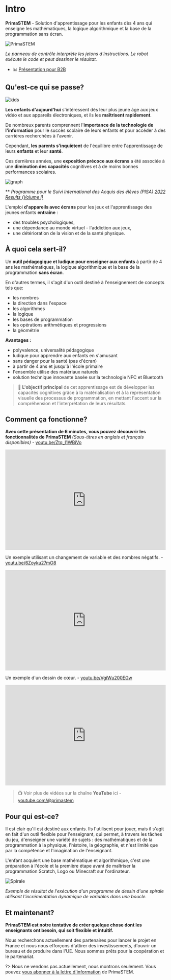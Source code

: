 # Intro

**PrimaSTEM** - Solution d'apprentissage pour les enfants dès 4 ans qui enseigne les mathématiques, la logique algorithmique et la base de la programmation sans écran.

![PrimaSTEM](images/main.jpeg)

*Le panneau de contrôle interprète les jetons d'instructions. Le robot exécute le code et peut dessiner le résultat.*

- 📊 [Présentation pour B2B](https://pitch.com/v/primastem_b2b_fr-w5yrm2)

## Qu'est-ce qui se passe?

![kids](images/kids.png)

**Les enfants d'aujourd'hui** s'intéressent dès leur plus jeune âge aux jeux vidéo et aux appareils électroniques, et ils les **maîtrisent rapidement**.

De nombreux parents comprennent l'**importance de la technologie de l'information** pour le succès scolaire de leurs enfants et pour accéder à des carrières recherchées à l'avenir.

Cependant, **les parents s'inquiètent** de l'équilibre entre l'apprentissage de leurs **enfants** et leur **santé**.

Ces dernières années, une **exposition précoce aux écrans** a été associée à une **diminution des capacités** cognitives et à de moins bonnes performances scolaires.

![graph](images/graph.jpg)

** *Programme pour le Suivi International des Acquis des élèves (PISA) [2022 Results (Volume I)](https://www.oecd-ilibrary.org/education/pisa-2022-results-volume-i_53f23881-en)*

L'emploi **d'appareils avec écrans** pour les jeux et l'apprentissage des jeunes enfants **entraîne** :

- des troubles psychologiques,
- une dépendance au monde virtuel - l'addiction aux jeux,
- une détérioration de la vision et de la santé physique.

## À quoi cela sert-il?

Un **outil pédagogique et ludique pour enseigner aux enfants** à partir de 4 ans les mathématiques, la logique algorithmique et la base de la programmation **sans écran**.

En d'autres termes, il s'agit d'un outil destiné à l'enseignement de concepts tels que:
- les nombres
- la direction dans l'espace
- les algorithmes
- la logique
- les bases de programmation
- les opérations arithmétiques et progressions
- la géométrie

**Avantages :**

- polyvalence, universalité pédagogique
- ludique pour apprendre aux enfants en s'amusant
- sans danger pour la santé (pas d'écran)
- à partir de 4 ans et jusqu'à l'école primaire
- l'ensemble utilise des matériaux naturels
- solution technique innovante basée sur la technologie NFC et Bluetooth

> 🎯 **L'objectif principal** de cet apprentissage est de développer les capacités cognitives grâce à la matérialisation et à la représentation visuelle des processus de programmation, en mettant l'accent sur la compréhension et l'interprétation de leurs résultats.

## Comment ça fonctionne?

**Avec cette présentation de 6 minutes, vous pouvez découvrir les fonctionnalités de PrimaSTEM** *(Sous-titres en anglais et français disponibles)* - [youtu.be/Ztq_I1WBiVo](https://youtu.be/Ztq_I1WBiVo)

<iframe src="https://www.youtube.com/embed/Ztq_I1WBiVo?si=ZNSLpsCC8WlPB671" width=100% height="315" title="YouTube video player" frameborder="0" allow="accelerometer; autoplay; clipboard-write; encrypted-media; gyroscope; picture-in-picture; web-share" referrerpolicy="strict-origin-when-cross-origin" allowfullscreen></iframe>

Un exemple utilisant un changement de variable et des nombres négatifs. - [youtu.be/6Zoyku27mO8](https://youtu.be/6Zoyku27mO8)

<iframe src="https://www.youtube.com/embed/6Zoyku27mO8?si=WYYMKyV7d768DI-D" width=100% height="315" title="YouTube video player" frameborder="0" allow="accelerometer; autoplay; clipboard-write; encrypted-media; gyroscope; picture-in-picture; web-share" referrerpolicy="strict-origin-when-cross-origin" allowfullscreen></iframe>

Un exemple d'un dessin de cœur. - [youtu.be/VgiWu200EGw](https://youtu.be/VgiWu200EGw)

<iframe src="https://www.youtube.com/embed/VgiWu200EGw?si=EiQKbP0egmZ2aXCa" width=100% height="315" title="YouTube video player" frameborder="0" allow="accelerometer; autoplay; clipboard-write; encrypted-media; gyroscope; picture-in-picture; web-share" referrerpolicy="strict-origin-when-cross-origin" allowfullscreen></iframe>

> 📺  Voir plus de vidéos sur la chaîne **YouTube** ici -  [youtube.com/@primastem](https://www.youtube.com/@primastem)

## Pour qui est-ce?

Il est clair qu'il est destiné aux enfants. Ils l'utilisent pour jouer, mais il s'agit en fait d'un outil flexible pour l'enseignant, qui permet, à travers les tâches du jeu, d'enseigner une variété de sujets : des mathématiques et de la programmation à la physique, l'histoire, la géographie, et n'est limité que par la compétence et l'imagination de l'enseignant.

L'enfant acquiert une base mathématique et algorithmique, c'est une préparation à l'école et la première étape avant de maîtriser la programmation Scratch, Logo ou Minecraft sur l'ordinateur.

![Spirale](images/robot_spiral.jpeg)

*Exemple de résultat de l'exécution d'un programme de dessin d'une spirale utilisant l'incrémentation dynamique de variables dans une boucle.*

## Et maintenant?

**PrimaSTEM est notre tentative de créer quelque chose dont les enseignants ont besoin, qui soit flexible et intuitif.**

Nous recherchons actuellement des partenaires pour lancer le projet en France et nous nous efforçons d'attirer des investissements, d'ouvrir un bureau et de produire dans l'UE. Nous sommes prêts pour la coopération et le partenariat.

?> Nous ne vendons pas actuellement, nous montrons seulement. Vous pouvez [vous abonner à la lettre d'information](https://forms.gle/vfJXhBomVXXAAp8C7) de PrimaSTEM.
